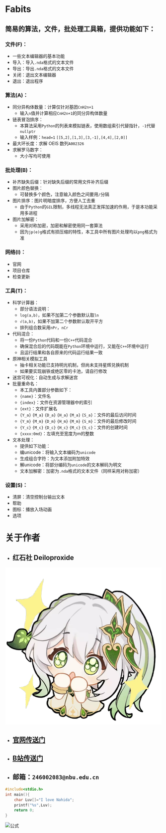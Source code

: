 # Fabits
## 简易的算法，文件，批处理工具箱，提供功能如下：

### 文件(F)：
- 一些文本编辑器的基本功能
- 导入：导入`.nda`格式的文本文件
- 导出：导出`.nda`格式的文本文件
- 关闭：退出文本编辑器
- 退出：退出程序

### 算法(A)：
- 同分异构体数量：计算仅针对基团`CnH2n+1`
  - 输入`n`值并计算相应`CnH2n+1`的同分异构体数量
- 链表冒泡排序：
  - 本算法采用`Python`的列表来模拟链表，使用数组索引代替指针，`-1`代替`nullptr`
  - 输入样例：`head=1` `[[5,2],[1,3],[3,-1],[4,4],[2,0]]`
- 最大环长度：求解 OEIS 数列`A002326`
- 求解罗马数字：
  - 大小写均可使用

### 批处理(B)：
- 补齐缺失后缀：针对缺失后缀的常用文件补齐后缀
- 图片颜色替换：
  - 可替换多个颜色，注意输入颜色之间要用`/`分隔
- 图片排序：图片明暗度排序，方便人工去重
  - 由于`Python`的`GIL`限制，多线程无法真正发挥加速的作用，于是本功能采用多进程
- 图片加解密：
  - 采用对称加密，加密和解密使用同一套算法
  - 因为`jp(e)g`格式有损压缩的特性，本工具中所有图片处理均以`png`格式为准

### 网络(I)：
- 官网
- 项目仓库
- 检查更新

### 工具(T)：
- 科学计算器：
  - 部分语法说明：
  - `log(a,b)`，如果不加第二个参数默认取`ln`
  - `√(a,b)`，如果不加第二个参数默认取开平方
  - 排列组合数采用`nPr`，`nCr`
- 代码混合：
  - 将一份`Python`代码和一份`C++`代码混合
  - 确保混合后的代码既能在`Python`环境中运行，又能在`C++`环境中运行
  - 且运行结果和各自原来的代码运行结果一致
- 原神相关模拟工具
  - 抽卡相关功能已支持明光机制，但尚未支持星辉兑换机制
  - 如果要实现崩铁或绝区零的卡池，请自行修改
- 迷宫可视化：自动生成与求解迷宫
- 批量重命名：
  - 本工具内置部分参数如下：
  - `{name}`：文件名
  - `{index}`：文件在资源管理器中的索引
  - `{ext}`：文件扩展名
  - `{Y_a}` `{M_a}` `{D_a}` `{H_a}` `{M_a}` `{S_a}`：文件的最后访问时间
  - `{Y_m}` `{M_m}` `{D_m}` `{H_m}` `{M_m}` `{S_m}`：文件的最后修改时间
  - `{Y_c}` `{M_c}` `{D_c}` `{H_c}` `{M_c}` `{S_c}`：文件的创建时间
  - `{xxxx:0md}`：左填充至宽度为m的整数
- 文本处理：
  - 提供如下功能：
  - 编unicode：将输入文本编码为`unicode`
  - 生成组合字符：为文本添加附加特效
  - 解unicode：将部分编码为`unicode`的文本解码为明文
  - 文本加解密：加密为`.nda`格式的文本文件（同样采用对称加密）
### 设置(S)：
- 清屏：清空控制台输出文本
- 帮助
- 图标：播放入场动画
- 选项

# 关于作者
- ## 红石社 Deiloproxide
![图片](https://github.com/Deiloproxide/Fabits/blob/main/Na.png?raw=true)
- ## [官网传送门](https://nahida520.love)
- ## [B站传送门](https://space.bilibili.com/500203556)
- ## 邮箱：`246002083@nbu.edu.cn`

```cpp
#include<stdio.h>
int main(){
    char Luv[]="I love Nahida";
    printf("%s",Luv);
    return 0;
}
```

![公式](https://latex.codecogs.com/svg.latex?\int&space;Nahida=N\frac{a^{2}}{2}hi+C)